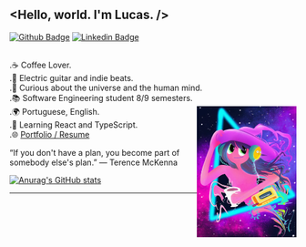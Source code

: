 ## <Hello, world. I'm Lucas. />
  [![Github Badge](https://img.shields.io/badge/-Github-000?style=flat-square&logo=Github&logoColor=white&link=https://github.com/fell-lucas/fell-lucas)](https://github.com/fell-lucas/fell-lucas)
  [![Linkedin Badge](https://img.shields.io/badge/-LinkedIn-blue?style=flat-square&logo=Linkedin&logoColor=white&link=https://www.linkedin.com/in/lucas-fell/)](https://www.linkedin.com/in/lucas-fell/)
  
<br/>.☕ Coffee Lover.
<br/>.🎼 Electric guitar and indie beats.
<br/>.🌌 Curious about the universe and the human mind.
<br/>.📚 Software Engineering student 8/9 semesters.
<br/>.🌍 Portuguese, English.
<img justify="center" align="right" width="175" height="230" src="./img.png">
<br/>.🌱 Learning React and TypeScript. 
<br/>.🌐 <a href="https://fell-lucas.github.io">Portfolio / Resume</a>

“If you don't have a plan, you become part of somebody else's plan.”
― Terence McKenna

[![Anurag's GitHub stats](https://github-readme-stats.vercel.app/api?username=fell-lucas&show_icons=true&theme=cobalt&count_private=true&hide=stars,issues&hide_title=true)](https://github.com/anuraghazra/github-readme-stats)
<hr/>
